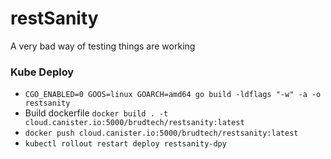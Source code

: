 # restSanity
A very bad way of testing things are working


### Kube Deploy
 - `CGO_ENABLED=0 GOOS=linux GOARCH=amd64 go build -ldflags "-w" -a -o restsanity`
 - Build dockerfile `docker build . -t cloud.canister.io:5000/brudtech/restsanity:latest`
 - `docker push cloud.canister.io:5000/brudtech/restsanity:latest` 
 - `kubectl rollout restart deploy restsanity-dpy` 